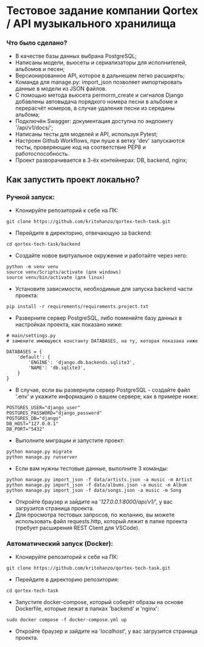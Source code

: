 # Тестовое задание компании Qortex / API музыкального хранилища

### Что было сделано?
* В качестве базы данных выбрана PostgreSQL;
* Написаны модели, вьюсеты и сериализаторы для исполнителей, альбомов и песен;
* Версионированное API, которое в дальнешем легко расширять;
* Команда для manage.py: import_json позволяет импортировать данные в модели из JSON файлов.
* С помощью метода вьюсета permorm_create и сигналов Django добавлены автовыдача порядкого номера песни в альбоме и перерасчёт номеров, в случае удаления песни из середины альбома;
* Подключён Swagger: документация доступна по эндпоинту '/api/v1/docs/';
* Написаны тесты для моделей и API, используя Pytest;
* Настроен Github Workflows, при пуше в ветку 'dev' запускаются тесты, проверяющие код на соответствие PEP8 и работоспособность.
* Проект разворачивается в 3-ёх контейнерах: DB, backend, nginx;

## Как запустить проект локально?

### Ручной запуск:
* Клонируйте репозиторий к себе на ПК:
```
git clone https://github.com/kritohanzo/qortex-tech-task.git
```
* Перейдите в директорию, отвечающую за backend:
```
cd qortex-tech-task/backend
```
* Создайте новое виртуальное окружение и работайте через него:
```
python -m venv venv
source venv/Scripts/activate (для windows)
source venv/bin/activate (для linux)
```
* Установите зависимости, необходимые для запуска backend части проекта:
```
pip install -r requirements/requirements.project.txt
```
* Разверните сервер PostgreSQL, либо поменяйте базу данных в настройках проекта, как показано ниже:
```
# main/settings.py
# замените имеющуюся константу DATABASES, на ту, которая показана ниже

DATABASES = {
    'default': {
        'ENGINE': 'django.db.backends.sqlite3',
        'NAME': 'db.sqlite3',
    }
}
```
* В случае, если вы развернули сервер PostgreSQL - создайте файл '.env' и укажите информацию о вашем сервере, как в примере ниже:
```
POSTGRES_USER="django_user"
POSTGRES_PASSWORD="django_password"
POSTGRES_DB="django"
DB_HOST="127.0.0.1"
DB_PORT="5432"
```
* Выполните миграции и запустите проект:
```
python manage.py migrate
python manage.py runserver
```
* Если вам нужны тестовые данные, выполните 3 команды:
```
python manage.py import_json -f data/artists.json -a music -m Artist
python manage.py import_json -f data/albums.json -a music -m Album
python manage.py import_json -f data/songs.json -a music -m Song
```
* Откройте браузер и зайдите на '*127.0.0.1:8000/api/v1/*', у вас загрузится страница проекта.
* Для просмотра тестовых запросов, по желанию, вы можете использовать файл requests.http, который лежит в папке проекта (требует расширения REST Client для VSCode).

### Автоматический запуск (Docker):
* Клонируйте репозиторий к себе на ПК:
```
git clone https://github.com/kritohanzo/qortex-tech-task.git
```
* Перейдите в директорию репозитория:
```
cd qortex-tech-task
```
* Запустите docker-compose, который соберёт образы на основе Dockerfile, которые лежат в папках 'backend' и 'nginx':
```
sudo docker compose -f docker-compose.yml up
```
* Откройте браузер и зайдите на '*localhost*', у вас загрузится страница проекта.

